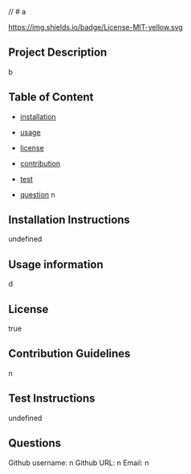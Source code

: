  
// # a  

https://img.shields.io/badge/License-MIT-yellow.svg


## Project Description 
b

## Table of Content

* [installation](#installation)

* [usage](#usage)

* [license](#usage)

* [contribution](#contribution)

* [test](#test)

* [question](#question) n


## Installation Instructions
undefined


## Usage information
d


## License
true

## Contribution Guidelines
n


## Test Instructions
undefined

## Questions

Github username: n
Github URL: n
Email:  n 